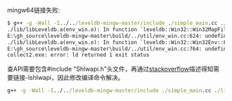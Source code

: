 mingw64链接失败:

```cmd
$ g++ -g -Wall -I../../leveldb-mingw-master/include ./simple_main.cc ./lib/libLeveldb.a -o simple_main
./lib/libLeveldb.a(env_win.o): In function `leveldb::Win32::Win32MapFile::_Init(wchar_t const*)':
E:\gh_source\leveldb-mingw-master\build/../util/env_win.cc:624: undefined reference to `__imp_PathFileExistsW'
./lib/libLeveldb.a(env_win.o): In function `leveldb::Win32::Win32Env::FileExists(std::__cxx11::basic_string<char, std::char_traits<char>, std::allocator<char> > const&)':
E:\gh_source\leveldb-mingw-master\build/../util/env_win.cc:764: undefined reference to `__imp_PathFileExistsW'
collect2.exe: error: ld returned 1 exit status
```

查API需要包含#include "Shlwapi.h"头文件，再通过[stackoverflow](https://stackoverflow.com/questions/48882332/c-undefined-reference-to-pathfileexistsw-imp-pathfileexistsw4)描述得知需要链接-lshlwapi，因此修改编译命令解决。

```cmd
g++ -g -Wall -I../../leveldb-mingw-master/include ./simple_main.cc ./lib/libLeveldb.a -o simple_main -lshlwapi
```

